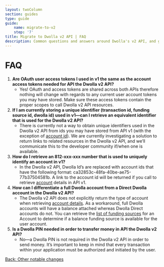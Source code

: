 ```yaml
---
layout: twoColumn
section: guides
type: guide
guide: 
    name: migrate-to-v2
    step: '7'
title: Migrate to Dwolla v2 API | FAQ
description: Common questions and answers around Dwolla's v2 API, and guidance on upgrading your application from Dwolla's legacy v1 API.
---
```


# FAQ

1.  **Are OAuth user access tokens I used in v1 the same as the account access tokens needed for API the Dwolla v2 API?**
    - Yes! OAuth and access tokens are shared across both APIs therefore nothing will change with regards to any current user account tokens you may have stored. Make sure these access tokens contain the proper scopes to call Dwolla v2 API resources.
2.  **If I am currently storing a unique identifier (transaction id, funding source id, dwolla id) used in v1—can I retrieve an equivalent identifier that is used for the Dwolla v2 API?**
    - There is currently not a way to obtain unique identifiers used in the Dwolla v2 API from ids you may have stored from API v1 (with the exception of [account id](https://docs.dwolla.com/#get-basic-account-info)). We are currently investigating a solution to return links to related resources in the Dwolla v2 API, and we’ll communicate this to the developer community if/when one is available.
3.  **How do I retrieve an 812-xxx-xxx number that is used to uniquely identify an account in v1?**
    - In the Dwolla v2 API, Dwolla Id’s are replaced with account ids that have the following format: ca32853c-48fa-40be-ae75-77b37504581b. A link to the account id will be returned if you call to retrieve [account](https://docs.dwolla.com/#get-full-account-info) details in API v1.
4.  **How can I differentiate a full Dwolla account from a Direct Dwolla account in the Dwolla v2 API?**
    - The Dwolla v2 API does not explicitly return the type of account when retrieving [account details](https://docsv2.dwolla.com/#retrieve-account-details). As a workaround, full Dwolla accounts will have a balance attached whereas Dwolla Direct accounts do not. You can retrieve the [list of funding sources](https://docsv2.dwolla.com/#list-funding-sources-for-an-account) for an Account to determine if a balance funding source is available for the user account.
5.  **Is a Dwolla PIN needed in order to transfer money in API the Dwolla v2 API?**
    - No—a Dwolla PIN is not required in the Dwolla v2 API in order to send money. It’s important to keep in mind that every transaction within your application must be authorized and initiated by the user. 

<nav class="pager-nav">
    <a href="./06-other-notable-changes.html">Back: Other notable changes</a>
    <a href="" style="display:none;"></a>
</nav>
